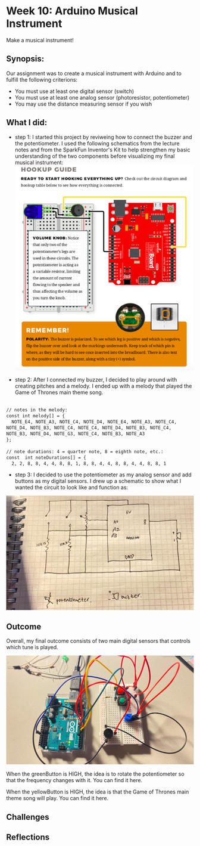 # Week 10: Arduino Musical Instrument
Make a musical instrument!

## Synopsis:
Our assignment was to create a musical instrument with Arduino and to fulfill the following criterions:

- You must use at least one digital sensor (switch)
- You must use at least one analog sensor (photoresistor, potentiometer)
- You may use the distance measuring sensor if you wish

## What I did:

- step 1: 
I started this project by reviweing how to connect the buzzer and the potentiometer. I used the following schematics from the lecture notes and from the SparkFun Inventor's Kit to help strengthen my basic understanding of the two components before visualizing my final musical instrument:
![](PotentiometerSchematic.png)

- step 2: 
After I connected my buzzer, I decided to play around with creating pitches and a melody. I ended up with a melody that played the Game of Thrones main theme song. 

````

// notes in the melody:
const int melody[] = {
  NOTE_E4, NOTE_A3, NOTE_C4, NOTE_D4, NOTE_E4, NOTE_A3, NOTE_C4, NOTE_D4, NOTE_B3, NOTE_C4, NOTE_C4, NOTE_D4, NOTE_B3, NOTE_C4, NOTE_B3, NOTE_D4, NOTE_G3, NOTE_C4, NOTE_B3, NOTE_A3
};

// note durations: 4 = quarter note, 8 = eighth note, etc.:
const  int noteDurations[] = {
  2, 2, 8, 8, 4, 4, 8, 8, 1, 8, 8, 4, 4, 8, 8, 4, 4, 8, 8, 1

````

- step 3:
I decided to use the potentiometer as my analog sensor and add buttons as my digital sensors. I drew up a schematic to show what I wanted the circuit to look like and function as:

![](MusicalInstrumentSchematic.png)

## Outcome
Overall, my final outcome consists of two main digital sensors that controls which tune is played. 

![](MusicalInstrument.png)

When the greenButton is HIGH, the idea is to rotate the potentiometer so that the frequency changes with it. You can find it here.

When the yellowButton is HIGH, the idea is that the Game of Thrones main theme song will play. You can find it here.

## Challenges

## Reflections
